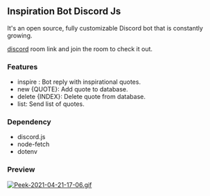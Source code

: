 ## Inspiration Bot Discord Js

It's an open source, fully customizable Discord bot that is constantly growing.

[discord](https://https://discord.gg/S88fGJYm) room link and join the room to check it out.

### Features

- inspire : Bot reply with inspirational quotes.
- new {QUOTE}: Add quote to database.
- delete {INDEX}: Delete quote from database.
- list: Send list of quotes.

### Dependency

- discord.js
- node-fetch
- dotenv

### Preview

[![Peek-2021-04-21-17-06.gif](https://s3.gifyu.com/images/Peek-2021-04-21-17-06.gif)](https://gifyu.com/image/tcjK)
